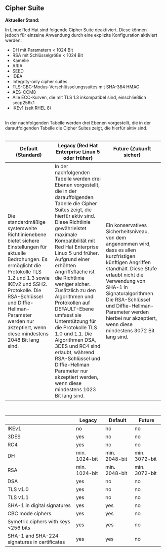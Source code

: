 ## Cipher Suite

**Aktueller Stand:**

In Linux Red Hat sind folgende Cipher Suite deaktiviert. Diese können jedoch für einzelne Anwendung durch eine explizite Konfiguration aktiviert werden:
- DH mit Parametern < 1024 Bit
- RSA mit Schlüsselgröße < 1024 Bit
- Kamelie
- ARIA
- SEED
- IDEA
- Integrity-only cipher suites
- TLS-CBC-Modus-Verschlüsselungssuites mit SHA-384 HMAC
- AES-CCM8
- Alle ECC-Kurven, die mit TLS 1.3 inkompatibel sind, einschließlich secp256k1
- IKEv1 (seit RHEL 8)

<br>
In der nachfolgenden Tabelle werden drei Ebenen vorgestellt, die in der darauffolgenden Tabelle die Cipher Suites zeigt, die hierfür aktiv sind. 
<br><br>

| Default (Standard) | Legacy (Red Hat Enterprise Linux 5 oder früher) | Future (Zukunft sicher) |
|--|--|--|
| Die standardmäßige systemweite Richtlinienebene bietet sichere Einstellungen für aktuelle Bedrohungen. Es ermöglicht die Protokolle TLS 1.2 und 1.3 sowie IKEv2 und SSH2. Protokolle. Die RSA-Schlüssel und Diffie-Hellman-Parameter werden nur akzeptiert, wenn diese mindestens 2048 Bit lang sind. | In der nachfolgenden Tabelle werden drei Ebenen vorgestellt, die in der darauffolgenden Tabelle die Cipher Suites zeigt, die hierfür aktiv sind. Diese Richtlinie gewährleistet maximale Kompatibilität mit Red Hat Enterprise Linux 5 und früher. Aufgrund einer erhöhten Angriffsfläche ist die Richtlinie weniger sicher. Zusätzlich zu den Algorithmen und Protokollen auf DEFAULT-Ebene umfasst sie Unterstützung für die Protokolle TLS 1.0 und 1.1. Die Algorithmen DSA, 3DES und RC4 sind erlaubt, während RSA-Schlüssel und Diffie-Hellman Parameter nur akzeptiert werden, wenn diese mindestens 1023 Bit lang sind. | Ein konservatives Sicherheitsniveau, von dem angenommen wird, dass es allen kurzfristigen künftigen Angriffen standhält. Diese Stufe erlaubt nicht die Verwendung von SHA-1 in Signaturalgorithmen. Die RSA-Schlüssel und Diffie-Hellman-Parameter werden hierbei nur akzeptiert, wenn diese mindestens 3072 Bit lang sind. |

<br>

|  | Legacy | Default | Future |
|--|--|--|--|
| IKEv1 | no | no | no |
| 3DES | yes | no | no |
| RC4 | yes | no | no |
| DH | min. 1024-bit | min. 2048-bit | min. 3072-bit |
| RSA | min. 1024-bit | min. 2048-bit | min. 3072-bit |
| DSA | yes | no | no |
| TLS v1.0 | yes | no | no |
| TLS v1.1 | yes | no | no |
| SHA-1 in digital signatures| yes | yes | no |
| CBC mode ciphers | yes | yes | no |
| Symetric ciphers with keys <256 bits | yes | yes | no |
| SHA-1 and SHA-224 signatures in certificates | yes | yes | no |